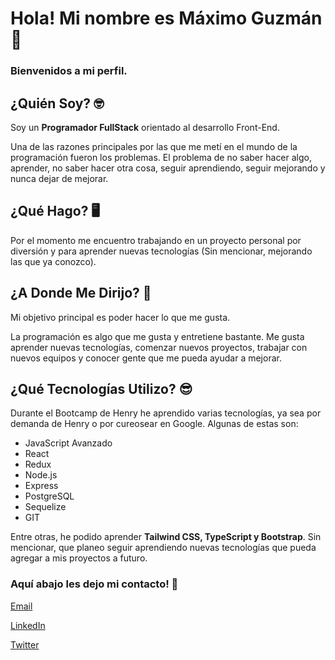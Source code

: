 # Hola! Mi nombre es Máximo Guzmán 👋
### Bienvenidos a mi perfil.

## ¿Quién Soy? 🤓
Soy un **Programador FullStack** orientado al desarrollo Front-End.

Una de las razones principales por las que me metí en el mundo de la programación fueron los problemas. El problema de no saber hacer algo, aprender, no saber hacer otra cosa, seguir aprendiendo, seguir mejorando y nunca dejar de mejorar.

## ¿Qué Hago? 🖥️
Por el momento me encuentro trabajando en un proyecto personal por diversión y para aprender nuevas tecnologías (Sin mencionar, mejorando las que ya conozco).

## ¿A Donde Me Dirijo? 🤔
Mi objetivo principal es poder hacer lo que me gusta.

La programación es algo que me gusta y entretiene bastante. Me gusta aprender nuevas tecnologías, comenzar nuevos proyectos, trabajar con nuevos equipos y conocer gente que me pueda ayudar a mejorar.

## ¿Qué Tecnologías Utilizo? 😎
Durante el Bootcamp de Henry he aprendido varias tecnologías, ya sea por demanda de Henry o por cureosear en Google. Algunas de estas son:

* JavaScript Avanzado
* React
* Redux
* Node.js
* Express
* PostgreSQL
* Sequelize
* GIT

Entre otras, he podido aprender **Tailwind CSS, TypeScript y Bootstrap**. Sin mencionar, que planeo seguir aprendiendo nuevas tecnologías que pueda agregar a mis proyectos a futuro.

### Aquí abajo les dejo mi contacto! 🤙

[Email](vmaximoguzman@gmail.com)

[LinkedIn](https://www.linkedin.com/in/maximoguzman/)

[Twitter](https://twitter.com/vmaximoguzman)
